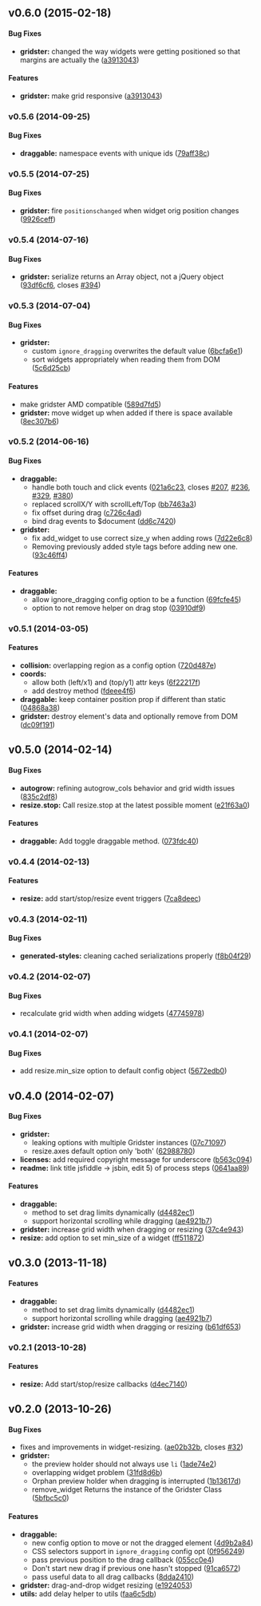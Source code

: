 <a name="v0.6.0"></a>
## v0.6.0 (2015-02-18)


#### Bug Fixes

* **gridster:** changed the way widgets were getting positioned so that margins are actually the ([a3913043](http://github.com/DecksterTeam/gridster.js/commit/a3913043579bae9f5ef28e34524ad7a8ae7dcafd))

#### Features

* **gridster:** make grid responsive ([a3913043](http://github.com/DecksterTeam/gridster.js/commit/a3913043579bae9f5ef28e34524ad7a8ae7dcafd))

<a name="v0.5.6"></a>
### v0.5.6 (2014-09-25)


#### Bug Fixes

* **draggable:** namespace events with unique ids ([79aff38c](http://github.com/ducksboard/gridster.js/commit/79aff38c60cc6ce2c0f0160bd3c6f93cb2511642))

<a name="v0.5.5"></a>
### v0.5.5 (2014-07-25)


#### Bug Fixes

* **gridster:** fire `positionschanged` when widget orig position changes ([9926ceff](http://github.com/ducksboard/gridster.js/commit/9926ceff59cba49c71542e45aa095be35eb1df58))

<a name="v0.5.4"></a>
### v0.5.4 (2014-07-16)


#### Bug Fixes

* **gridster:** serialize returns an Array object, not a jQuery object ([93df6cf6](http://github.com/ducksboard/gridster.js/commit/93df6cf6907fd0fb8787b3d068c9a9c467dcc020), closes [#394](http://github.com/ducksboard/gridster.js/issues/394))

<a name="v0.5.3"></a>
### v0.5.3 (2014-07-04)


#### Bug Fixes

* **gridster:**
  * custom `ignore_dragging` overwrites the default value ([6bcfa6e1](http://github.com/ducksboard/gridster.js/commit/6bcfa6e16e4a88cbb5efff1ce29308737884a89d))
  * sort widgets appropriately when reading them from DOM ([5c6d25cb](http://github.com/ducksboard/gridster.js/commit/5c6d25cbbe3de021806408f3cff6cb1e139c0a25))


#### Features

* make gridster AMD compatible ([589d7fd5](http://github.com/ducksboard/gridster.js/commit/589d7fd509a570fd02666c2f8231545211d6c83f))
* **gridster:** move widget up when added if there is space available ([8ec307b6](http://github.com/ducksboard/gridster.js/commit/8ec307b6f7173e94610409adcb1671372cc2c67d))

<a name="v0.5.2"></a>
### v0.5.2 (2014-06-16)


#### Bug Fixes

* **draggable:**
  * handle both touch and click events ([021a6c23](http://github.com/ducksboard/gridster.js/commit/021a6c23e851210c1b817bd353a1e5e19ce10b90), closes [#207](http://github.com/ducksboard/gridster.js/issues/207), [#236](http://github.com/ducksboard/gridster.js/issues/236), [#329](http://github.com/ducksboard/gridster.js/issues/329), [#380](http://github.com/ducksboard/gridster.js/issues/380))
  * replaced scrollX/Y with scrollLeft/Top ([bb7463a3](http://github.com/ducksboard/gridster.js/commit/bb7463a3241750397492dfbac133cea193f0254f))
  * fix offset during drag ([c726c4ad](http://github.com/ducksboard/gridster.js/commit/c726c4ad9c18fea95e4b46b9bacd36c42aa9691c))
  * bind drag events to $document ([dd6c7420](http://github.com/ducksboard/gridster.js/commit/dd6c7420087d5810a9f6b02bf9d81a04a60ae840))
* **gridster:**
  * fix add_widget to use correct size_y when adding rows ([7d22e6c8](http://github.com/ducksboard/gridster.js/commit/7d22e6c8b201de33e33def77a93dc9009d0aa4cb))
  * Removing previously added style tags before adding new one. ([93c46ff4](http://github.com/ducksboard/gridster.js/commit/93c46ff45ebe59f3658b7f32f05b67109aa87311))


#### Features

* **draggable:**
  * allow ignore_dragging config option to be a function ([69fcfe45](http://github.com/ducksboard/gridster.js/commit/69fcfe459678e833cb53de040b9fbc96dd687543))
  * option to not remove helper on drag stop ([03910df9](http://github.com/ducksboard/gridster.js/commit/03910df967a1ae7bcb2fa3aadd58255e0bcbf327))

<a name="v0.5.1"></a>
### v0.5.1 (2014-03-05)


#### Features

* **collision:** overlapping region as a config option ([720d487e](http://github.com/ducksboard/gridster.js/commit/720d487e3988593e2c60909c88aaff13fbd4f842))
* **coords:**
  * allow both (left/x1) and (top/y1) attr keys ([6f22217f](http://github.com/ducksboard/gridster.js/commit/6f22217f056e4fc52f6405f2af49596105aae150))
  * add destroy method ([fdeee4f6](http://github.com/ducksboard/gridster.js/commit/fdeee4f636266c7a0579ced833f04fec013b6863))
* **draggable:** keep container position prop if different than static ([04868a38](http://github.com/ducksboard/gridster.js/commit/04868a384d655d110f2d153d2fddb94b1c6d54a9))
* **gridster:** destroy element's data and optionally remove from DOM ([dc09f191](http://github.com/ducksboard/gridster.js/commit/dc09f191d8503669cfa4737122c77cb0f5b9c3d2))

<a name="v0.5.0"></a>
## v0.5.0 (2014-02-14)


#### Bug Fixes

* **autogrow:** refining autogrow_cols behavior and grid width issues ([835c2df8](http://github.com/ducksboard/gridster.js/commit/835c2df84419a92b1641b687fcf083f3ff102627))
* **resize.stop:** Call resize.stop at the latest possible moment ([e21f63a0](http://github.com/ducksboard/gridster.js/commit/e21f63a05a539f5c611eb49cd6861b1e38b36531))


#### Features

* **draggable:** Add toggle draggable method. ([073fdc40](http://github.com/ducksboard/gridster.js/commit/073fdc40e0a94dd371646fc54cd420e3ddab0254))

<a name="v0.4.4"></a>
### v0.4.4 (2014-02-13)


#### Features

* **resize:** add start/stop/resize event triggers ([7ca8deec](http://github.com/ducksboard/gridster.js/commit/7ca8deec8559d950097a6dc351cb0c6fcef3458d))

<a name="v0.4.3"></a>
### v0.4.3 (2014-02-11)


#### Bug Fixes

* **generated-styles:** cleaning cached serializations properly ([f8b04f29](http://github.com/ducksboard/gridster.js/commit/f8b04f298e12e46ca9b07f0bae0abc6b08ed6e18))

<a name="v0.4.2"></a>
### v0.4.2 (2014-02-07)


#### Bug Fixes

* recalculate grid width when adding widgets ([47745978](http://github.com/ducksboard/gridster.js/commit/4774597834300601fc81d5111a31a8c1672c55e1))

<a name="v0.4.1"></a>
### v0.4.1 (2014-02-07)

#### Bug Fixes

* add resize.min_size option to default config object ([5672edb0](http://github.com/ducksboard/gridster.js/commit/5672edb05e39c6b9ff5e3ca31d68c9e94dfaa617))

<a name="v0.4.0"></a>
## v0.4.0 (2014-02-07)


#### Bug Fixes

* **gridster:**
  * leaking options with multiple Gridster instances ([07c71097](http://github.com/ducksboard/gridster.js/commit/07c7109771094d98be51d68448a20e1d2987b35d))
  * resize.axes default option only 'both' ([62988780](http://github.com/ducksboard/gridster.js/commit/6298878077d5db129daa9780939fec5237b82af9))
* **licenses:** add required copyright message for underscore ([b563c094](http://github.com/ducksboard/gridster.js/commit/b563c094cf0f3a5da2288492f95759ae32e8967c))
* **readme:** link title jsfiddle -> jsbin, edit 5) of process steps ([0641aa89](http://github.com/ducksboard/gridster.js/commit/0641aa89833ecf9d167f7d8e89ee8bd5b4304248))


#### Features

* **draggable:**
  * method to set drag limits dynamically ([d4482ec1](http://github.com/ducksboard/gridster.js/commit/d4482ec1476f8a0b6fb6cdeb25b7774ef678d81c))
  * support horizontal scrolling while dragging ([ae4921b7](http://github.com/ducksboard/gridster.js/commit/ae4921b70798944211267cacf8a89e62d0818369))
* **gridster:** increase grid width when dragging or resizing ([37c4e943](http://github.com/ducksboard/gridster.js/commit/37c4e94358b9392710452b9e7f96454837bf9845))
* **resize:** add option to set min_size of a widget ([ff511872](http://github.com/ducksboard/gridster.js/commit/ff511872e65992ee89bd2a88d862caaf99733f38))

<a name="v0.3.0"></a>
## v0.3.0 (2013-11-18)


#### Features

* **draggable:**
  * method to set drag limits dynamically ([d4482ec1](http://github.com/ducksboard/gridster.js/commit/d4482ec1476f8a0b6fb6cdeb25b7774ef678d81c))
  * support horizontal scrolling while dragging ([ae4921b7](http://github.com/ducksboard/gridster.js/commit/ae4921b70798944211267cacf8a89e62d0818369))
* **gridster:** increase grid width when dragging or resizing ([b61df653](http://github.com/ducksboard/gridster.js/commit/b61df6535f728970fb8c6f25a208275dbde66550))

<a name="v0.2.1"></a>
### v0.2.1 (2013-10-28)


#### Features

* **resize:** Add start/stop/resize callbacks ([d4ec7140](http://github.com/ducksboard/gridster.js/commit/d4ec7140f736bc30697c75b54ed3242ddf1d75b9))

<a name="v0.2.0"></a>
## v0.2.0 (2013-10-26)


#### Bug Fixes

* fixes and improvements in widget-resizing. ([ae02b32b](http://github.com/ducksboard/gridster.js/commit/ae02b32b9210c6328f4acc339e215ae50c134f77), closes [#32](http://github.com/ducksboard/gridster.js/issues/32))
* **gridster:**
  * the preview holder should not always use `li` ([1ade74e2](http://github.com/ducksboard/gridster.js/commit/1ade74e239485b07e870fca44e1eafb3ff1ae283))
  * overlapping widget problem ([31fd8d6b](http://github.com/ducksboard/gridster.js/commit/31fd8d6ba893e4c39b91ba30d429e37f3da30b24))
  * Orphan preview holder when dragging is interrupted ([1b13617d](http://github.com/ducksboard/gridster.js/commit/1b13617df2ce53235bdf3a1e38f1555f529663c3))
  * remove_widget Returns the instance of the Gridster Class ([5bfbc5c0](http://github.com/ducksboard/gridster.js/commit/5bfbc5c0b5ab49c2a7c651327ce2e0f30f594985))


#### Features

* **draggable:**
  * new config option to move or not the dragged element ([4d9b2a84](http://github.com/ducksboard/gridster.js/commit/4d9b2a84f11cb7cb2ddad51c158d92b82e7bc447))
  * CSS selectors support in `ignore_dragging` config opt ([0f956249](http://github.com/ducksboard/gridster.js/commit/0f95624925be97aee7a8450707e04e887e4dac58))
  * pass previous position to the drag callback ([055cc0e4](http://github.com/ducksboard/gridster.js/commit/055cc0e4f6f9de5721986515656ac894855f9e02))
  * Don't start new drag if previous one hasn't stopped ([91ca6572](http://github.com/ducksboard/gridster.js/commit/91ca65721c2eb32b5dec82cdc5e5e7f81dac329e))
  * pass useful data to all drag callbacks ([8dda2410](http://github.com/ducksboard/gridster.js/commit/8dda2410f300592706985c05141ca6b702977dc0))
* **gridster:** drag-and-drop widget resizing ([e1924053](http://github.com/ducksboard/gridster.js/commit/e19240532de0bad35ffe6e5fc63934819390adc5))
* **utils:** add delay helper to utils ([faa6c5db](http://github.com/ducksboard/gridster.js/commit/faa6c5db0002feccf681e9f919ed583eef152773))

